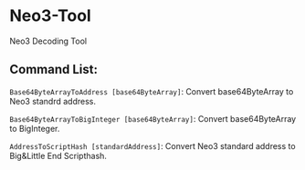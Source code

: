 # Neo3-Tool
Neo3 Decoding Tool

## Command List:

`Base64ByteArrayToAddress [base64ByteArray]`: Convert base64ByteArray to Neo3 standrd address.

`Base64ByteArrayToBigInteger [base64ByteArray]`: Convert base64ByteArray to BigInteger.

`AddressToScriptHash [standardAddress]`: Convert Neo3 standard address to Big&Little End Scripthash.

